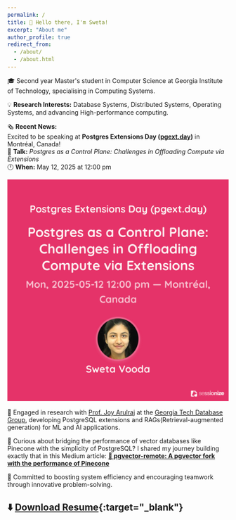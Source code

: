 ```yaml
---
permalink: /
title: 👋 Hello there, I'm Sweta!
excerpt: "About me"
author_profile: true
redirect_from: 
  - /about/
  - /about.html
---
```

  
   
   
🎓 Second year Master's student in Computer Science at Georgia Institute of Technology, specialising in Computing Systems.

💡 **Research Interests:** Database Systems, Distributed Systems, Operating Systems, and advancing High-performance computing.

🗞️ **Recent News:**  
Excited to be speaking at **Postgres Extensions Day ([pgext.day](https://pgext.day/))** in Montréal, Canada!  
📅 **Talk:** *Postgres as a Control Plane: Challenges in Offloading Compute via Extensions*  
🕛 **When:** May 12, 2025 at 12:00 pm

![Sweta Vooda - pgext.day Talk](pgext.png)


🚀 Engaged in research with [Prof. Joy Arulraj](https://faculty.cc.gatech.edu/~jarulraj/) at the [Georgia Tech Database Group](https://db.cc.gatech.edu/), developing PostgreSQL extensions and RAGs(Retrieval-augmented generation) for ML and AI applications.

📝 Curious about bridging the performance of vector databases like Pinecone with the simplicity of PostgreSQL? I shared my journey building exactly that in this Medium article: [**🚀 pgvector-remote: A pgvector fork with the performance of Pinecone**](https://medium.com/@sweta.vooda/pgvector-remote-a-pgvector-fork-with-the-performance-of-pinecone-5d8a7f6a50bd)

🤝 Committed to boosting system efficiency and encouraging teamwork through innovative problem-solving.

## ⬇️  [ Download Resume](my_resume.pdf){:target="_blank"}
